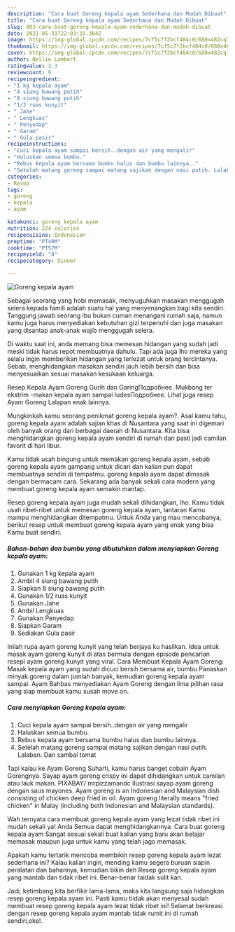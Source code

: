 ```yaml
---
description: "Cara buat Goreng kepala ayam Sederhana dan Mudah Dibuat"
title: "Cara buat Goreng kepala ayam Sederhana dan Mudah Dibuat"
slug: 803-cara-buat-goreng-kepala-ayam-sederhana-dan-mudah-dibuat
date: 2021-05-31T22:03:15.364Z
image: https://img-global.cpcdn.com/recipes/7cf5c7f2bcf484c0/680x482cq70/goreng-kepala-ayam-foto-resep-utama.jpg
thumbnail: https://img-global.cpcdn.com/recipes/7cf5c7f2bcf484c0/680x482cq70/goreng-kepala-ayam-foto-resep-utama.jpg
cover: https://img-global.cpcdn.com/recipes/7cf5c7f2bcf484c0/680x482cq70/goreng-kepala-ayam-foto-resep-utama.jpg
author: Nellie Lambert
ratingvalue: 3.3
reviewcount: 9
recipeingredient:
- "1 kg kepala ayam"
- "4 siung bawang putih"
- "8 siung bawang putih"
- "1/2 ruas kunyit"
- " Jahe"
- " Lengkuas"
- " Penyedap"
- " Garam"
- " Gula pasir"
recipeinstructions:
- "Cuci kepala ayam sampai bersih..dengan air yang mengalir"
- "Haluskan semua bumbu."
- "Rebus kepala ayam bersama bumbu halus dan bumbu lainnya.."
- "Setelah matang goreng sampai matang sajikan dengan nasi putih. Lalaban. Dan sambal tomat"
categories:
- Resep
tags:
- goreng
- kepala
- ayam

katakunci: goreng kepala ayam 
nutrition: 224 calories
recipecuisine: Indonesian
preptime: "PT40M"
cooktime: "PT57M"
recipeyield: "4"
recipecategory: Dinner

---
```



![Goreng kepala ayam](https://img-global.cpcdn.com/recipes/7cf5c7f2bcf484c0/680x482cq70/goreng-kepala-ayam-foto-resep-utama.jpg)

Sebagai seorang yang hobi memasak, menyuguhkan masakan menggugah selera kepada famili adalah suatu hal yang menyenangkan bagi kita sendiri. Tanggung jawab seorang ibu bukan cuman menangani rumah saja, namun kamu juga harus menyediakan kebutuhan gizi terpenuhi dan juga masakan yang disantap anak-anak wajib menggugah selera.

Di waktu  saat ini, anda memang bisa memesan hidangan yang sudah jadi meski tidak harus repot membuatnya dahulu. Tapi ada juga lho mereka yang selalu ingin memberikan hidangan yang terlezat untuk orang tercintanya. Sebab, menghidangkan masakan sendiri jauh lebih bersih dan bisa menyesuaikan sesuai masakan kesukaan keluarga. 

Resep Kepala Ayam Goreng Gurih dan GaringПодробнее. Mukbang ter ekstrim -makan kepala ayam sampai ludesПодробнее. Lihat juga resep Ayam Goreng Lalapan enak lainnya.

Mungkinkah kamu seorang penikmat goreng kepala ayam?. Asal kamu tahu, goreng kepala ayam adalah sajian khas di Nusantara yang saat ini digemari oleh banyak orang dari berbagai daerah di Nusantara. Kita bisa menghidangkan goreng kepala ayam sendiri di rumah dan pasti jadi camilan favorit di hari libur.

Kamu tidak usah bingung untuk memakan goreng kepala ayam, sebab goreng kepala ayam gampang untuk dicari dan kalian pun dapat membuatnya sendiri di tempatmu. goreng kepala ayam dapat dimasak dengan bermacam cara. Sekarang ada banyak sekali cara modern yang membuat goreng kepala ayam semakin mantap.

Resep goreng kepala ayam juga mudah sekali dihidangkan, lho. Kamu tidak usah ribet-ribet untuk memesan goreng kepala ayam, lantaran Kamu mampu menghidangkan ditempatmu. Untuk Anda yang mau mencobanya, berikut resep untuk membuat goreng kepala ayam yang enak yang bisa Kamu buat sendiri.

<!--inarticleads1-->

##### Bahan-bahan dan bumbu yang dibutuhkan dalam menyiapkan Goreng kepala ayam:

1. Gunakan 1 kg kepala ayam
1. Ambil 4 siung bawang putih
1. Siapkan 8 siung bawang putih
1. Gunakan 1/2 ruas kunyit
1. Gunakan  Jahe
1. Ambil  Lengkuas
1. Gunakan  Penyedap
1. Siapkan  Garam
1. Sediakan  Gula pasir


Inilah rupa ayam goreng kunyit yang telah berjaya ku hasilkan. Idea untuk masak ayam goreng kunyit di atas bermula dengan episode pencarian resepi ayam goreng kunyit yang viral. Cara Membuat Kepala Ayam Goreng: Masak kepala ayam yang sudah dicuci bersih bersama air, bumbu Panaskan minyak goreng dalam jumlah banyak, kemudian goreng kepala ayam sampai. Ayam Bahbas menyediakan Ayam Goreng dengan lima pilihan rasa yang siap membuat kamu susah move on. 

<!--inarticleads2-->

##### Cara menyiapkan Goreng kepala ayam:

1. Cuci kepala ayam sampai bersih..dengan air yang mengalir
1. Haluskan semua bumbu.
1. Rebus kepala ayam bersama bumbu halus dan bumbu lainnya..
1. Setelah matang goreng sampai matang sajikan dengan nasi putih. Lalaban. Dan sambal tomat


Tapi kalau ke Ayam Goreng Suharti, kamu harus banget cobain Ayam Gorengnya. Sayap ayam goreng crispy ini dapat dihidangkan untuk camilan atau lauk makan. PIXABAY/ mrpizzamandc Ilustrasi sayap ayam goreng dengan saus mayones. Ayam goreng is an Indonesian and Malaysian dish consisting of chicken deep fried in oil. Ayam goreng literally means &#34;fried chicken&#34; in Malay (including both Indonesian and Malaysian standards). 

Wah ternyata cara membuat goreng kepala ayam yang lezat tidak ribet ini mudah sekali ya! Anda Semua dapat menghidangkannya. Cara buat goreng kepala ayam Sangat sesuai sekali buat kalian yang baru akan belajar memasak maupun juga untuk kamu yang telah jago memasak.

Apakah kamu tertarik mencoba membikin resep goreng kepala ayam lezat sederhana ini? Kalau kalian ingin, mending kamu segera buruan siapin peralatan dan bahannya, kemudian bikin deh Resep goreng kepala ayam yang mantab dan tidak ribet ini. Benar-benar taidak sulit kan. 

Jadi, ketimbang kita berfikir lama-lama, maka kita langsung saja hidangkan resep goreng kepala ayam ini. Pasti kamu tiidak akan menyesal sudah membuat resep goreng kepala ayam lezat tidak ribet ini! Selamat berkreasi dengan resep goreng kepala ayam mantab tidak rumit ini di rumah sendiri,oke!.

